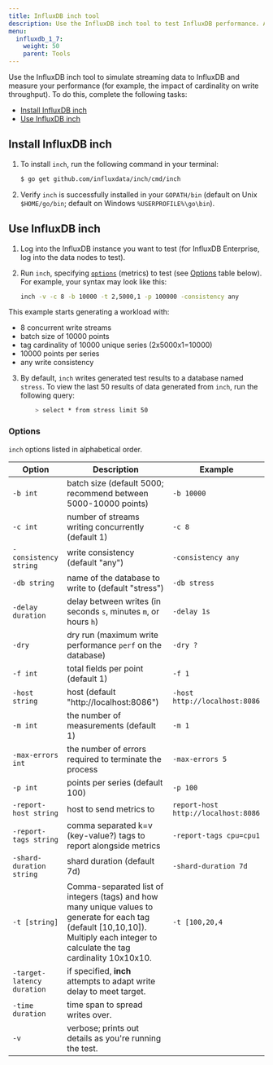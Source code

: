 ```yaml
---
title: InfluxDB inch tool
description: Use the InfluxDB inch tool to test InfluxDB performance. Adjust the number of points and tag values to test ingesting different tag cardinalities.
menu:
  influxdb_1_7:
    weight: 50
    parent: Tools
---
```


 Use the InfluxDB inch tool to simulate streaming data to InfluxDB and measure your performance (for example, the impact of cardinality on write throughput). To do this, complete the following tasks:

- [Install InfluxDB inch](#install-influxdb-inch)
- [Use InfluxDB inch](#use-influxdb-inch)

## Install InfluxDB inch

1. To install `inch`, run the following command in your terminal:

    ```bash
    $ go get github.com/influxdata/inch/cmd/inch
    ```

2. Verify `inch` is successfully installed in your `GOPATH/bin` (default on Unix `$HOME/go/bin`; default on Windows `%USERPROFILE%\go\bin`).

## Use InfluxDB inch

1. Log into the InfluxDB instance you want to test (for InfluxDB Enterprise, log into the data nodes to test).
2. Run `inch`, specifying [`options`](#options) (metrics) to test (see [Options](#options) table below). For example, your syntax may look like this:

    ```bash
    inch -v -c 8 -b 10000 -t 2,5000,1 -p 100000 -consistency any
    ```
  This example starts generating a workload with:
  - 8 concurrent write streams
  - batch size of 10000 points
  - tag cardinality of 10000 unique series (2x5000x1=10000)
  - 10000 points per series
  - any write consistency

3. By default, `inch` writes generated test results to a database named `stress`. To view the last 50 results of data generated from `inch`, run the following query:

    ```bash
        > select * from stress limit 50
    ```

### Options

`inch` options listed in alphabetical order.

|Option                      | Description                                                                                                  | Example                             |
|------------                | ----------                                                                                                   | -------                             |
| `-b int`                   |  batch size (default 5000; recommend between 5000-10000 points)                                             | `-b 10000`                          |
| `-c int`                   |  number of streams writing concurrently (default 1)                                                 | `-c 8`                              |
| `-consistency string`      |  write consistency (default "any")                                                                        | `-consistency any`                  |
| `-db string`               |  name of the database to write to (default "stress")                                                      | `-db stress`                        |
| `-delay duration`          |  delay between writes (in seconds `s`, minutes `m`, or hours `h`)                                              | `-delay 1s`                         |
| `-dry`                     |  dry run (maximum write performance `perf` on the database)                                         | `-dry ?`                            |
| `-f int`                   |  total fields per point (default 1)                                                                              | `-f 1`                              |
|`-host string`              |  host (default "http://localhost:8086")                                                                          | `-host http://localhost:8086`       |
| `-m int`                   |  the number of measurements (default 1)                                                                            | `-m 1`                              |
| `-max-errors int`          |  the number of errors required to terminate the process                                                            | `-max-errors 5`                     |
| `-p int`                   |  points per series (default 100)                                                                                   | `-p 100`                            |
| `-report-host string`      |  host to send metrics to                                                                                           | `report-host http://localhost:8086` |
| `-report-tags string`      |  comma separated k=v (key-value?) tags to report alongside metrics                                                 | `-report-tags cpu=cpu1`|
| `-shard-duration string`   |  shard duration (default 7d)                                                                                       |`-shard-duration 7d`   |
| `-t [string]`              |  Comma-separated list of integers (tags) and how many unique values to generate for each tag (default [10,10,10]). Multiply each integer to calculate the tag cardinality 10x10x10.     |`-t [100,20,4` |
| `-target-latency duration` |  if specified, **inch** attempts to adapt write delay to meet target. | |
| `-time duration`           |  time span to spread writes over.| |
|  `-v`                      |  verbose; prints out details as you're running the test.|  |
